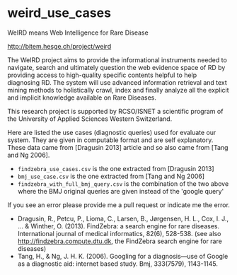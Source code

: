# weird_use_cases

WeIRD means Web Intelligence for Rare Disease

http://bitem.hesge.ch/project/weird

The WeIRD project aims to provide the informational instruments needed to navigate, search and ultimately question the web evidence space of RD by providing access to high-quality specific contents helpful to help diagnosing RD. The system will use advanced information retrieval and text mining methods to holistically crawl, index and finally analyze all the explicit and implicit knowledge available on Rare Diseases.

This research project is supported by RCSO/ISNET a scientific program of the University of Applied Sciences Western Switzerland.

Here are listed the use cases (diagnostic queries) used for evaluate our system. They are given in computable format and are self explanatory. These data came from [Dragusin 2013] article and so also came from [Tang and Ng 2006].

* `findzebra_use_cases.csv` is the one extracted from [Dragusin 2013]
* `bmj_use_case.csv` is the one extracted from [Tang and Ng 2006]
* `findzebra_with_full_bmj_query.csv` is the combination of the two above where the BMJ original queries are given instead of the 'google query'


If you see an error please provide me a pull request or indicate me the error.

* Dragusin, R., Petcu, P., Lioma, C., Larsen, B., Jørgensen, H. L., Cox, I. J., ... & Winther, O. (2013). FindZebra: a search engine for rare diseases. International journal of medical informatics, 82(6), 528-538. (see also http://findzebra.compute.dtu.dk, the FindZebra search engine for rare diseases)
* Tang, H., & Ng, J. H. K. (2006). Googling for a diagnosis—use of Google as a diagnostic aid: internet based study. Bmj, 333(7579), 1143-1145.
